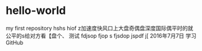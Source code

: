 # hello-world
my first repository
hshs hiof z加速度快风口上大盘奇偶盘深度国际偶平时的就公平的s给对方看【盘个、
测试
fdjsop fjop s
fjsdop jspdf j[
2016年7月7日 学习GitHub
